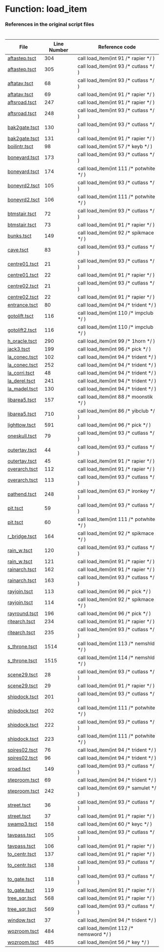 # Function: load_item
### References in the original script files

#

| File | Line Number | Reference code |
| --- | --- | --- |
| [aftastep.tsct](../../../out/aftastep.tsct#L304) | 304 | call load_item(int 91 /* rapier */ ) |
| [aftastep.tsct](../../../out/aftastep.tsct#L305) | 305 | call load_item(int 93 /* cutlass */ ) |
| [aftatav.tsct](../../../out/aftatav.tsct#L68) | 68 | call load_item(int 93 /* cutlass */ ) |
| [aftatav.tsct](../../../out/aftatav.tsct#L69) | 69 | call load_item(int 91 /* rapier */ ) |
| [aftsroad.tsct](../../../out/aftsroad.tsct#L247) | 247 | call load_item(int 91 /* rapier */ ) |
| [aftsroad.tsct](../../../out/aftsroad.tsct#L248) | 248 | call load_item(int 93 /* cutlass */ ) |
| [bak2gate.tsct](../../../out/bak2gate.tsct#L130) | 130 | call load_item(int 93 /* cutlass */ ) |
| [bak2gate.tsct](../../../out/bak2gate.tsct#L131) | 131 | call load_item(int 91 /* rapier */ ) |
| [boilintr.tsct](../../../out/boilintr.tsct#L98) | 98 | call load_item(int 57 /* keyb */ ) |
| [boneyard.tsct](../../../out/boneyard.tsct#L173) | 173 | call load_item(int 93 /* cutlass */ ) |
| [boneyard.tsct](../../../out/boneyard.tsct#L174) | 174 | call load_item(int 111 /* potwhite */ ) |
| [boneyrd2.tsct](../../../out/boneyrd2.tsct#L105) | 105 | call load_item(int 93 /* cutlass */ ) |
| [boneyrd2.tsct](../../../out/boneyrd2.tsct#L106) | 106 | call load_item(int 111 /* potwhite */ ) |
| [btmstair.tsct](../../../out/btmstair.tsct#L72) | 72 | call load_item(int 93 /* cutlass */ ) |
| [btmstair.tsct](../../../out/btmstair.tsct#L73) | 73 | call load_item(int 91 /* rapier */ ) |
| [bunks.tsct](../../../out/bunks.tsct#L149) | 149 | call load_item(int 92 /* spikmace */ ) |
| [cave.tsct](../../../out/cave.tsct#L83) | 83 | call load_item(int 93 /* cutlass */ ) |
| [centre01.tsct](../../../out/centre01.tsct#L21) | 21 | call load_item(int 93 /* cutlass */ ) |
| [centre01.tsct](../../../out/centre01.tsct#L22) | 22 | call load_item(int 91 /* rapier */ ) |
| [centre02.tsct](../../../out/centre02.tsct#L21) | 21 | call load_item(int 93 /* cutlass */ ) |
| [centre02.tsct](../../../out/centre02.tsct#L22) | 22 | call load_item(int 91 /* rapier */ ) |
| [entrance.tsct](../../../out/entrance.tsct#L80) | 80 | call load_item(int 94 /* trident */ ) |
| [gotolift.tsct](../../../out/gotolift.tsct#L116) | 116 | call load_item(int 110 /* impclub */ ) |
| [gotolift2.tsct](../../../out/gotolift2.tsct#L116) | 116 | call load_item(int 110 /* impclub */ ) |
| [h_oracle.tsct](../../../out/h_oracle.tsct#L290) | 290 | call load_item(int 99 /* 1horn */ ) |
| [jack3.tsct](../../../out/jack3.tsct#L199) | 199 | call load_item(int 96 /* pick */ ) |
| [la_conec.tsct](../../../out/la_conec.tsct#L102) | 102 | call load_item(int 94 /* trident */ ) |
| [la_conec.tsct](../../../out/la_conec.tsct#L252) | 252 | call load_item(int 94 /* trident */ ) |
| [la_corri.tsct](../../../out/la_corri.tsct#L48) | 48 | call load_item(int 94 /* trident */ ) |
| [la_derel.tsct](../../../out/la_derel.tsct#L241) | 241 | call load_item(int 94 /* trident */ ) |
| [la_madel.tsct](../../../out/la_madel.tsct#L130) | 130 | call load_item(int 94 /* trident */ ) |
| [libarea5.tsct](../../../out/libarea5.tsct#L157) | 157 | call load_item(int 88 /* moonstik */ ) |
| [libarea5.tsct](../../../out/libarea5.tsct#L710) | 710 | call load_item(int 86 /* yibclub */ ) |
| [lighttow.tsct](../../../out/lighttow.tsct#L591) | 591 | call load_item(int 96 /* pick */ ) |
| [oneskull.tsct](../../../out/oneskull.tsct#L79) | 79 | call load_item(int 93 /* cutlass */ ) |
| [outertav.tsct](../../../out/outertav.tsct#L44) | 44 | call load_item(int 93 /* cutlass */ ) |
| [outertav.tsct](../../../out/outertav.tsct#L45) | 45 | call load_item(int 91 /* rapier */ ) |
| [overarch.tsct](../../../out/overarch.tsct#L112) | 112 | call load_item(int 91 /* rapier */ ) |
| [overarch.tsct](../../../out/overarch.tsct#L113) | 113 | call load_item(int 93 /* cutlass */ ) |
| [pathend.tsct](../../../out/pathend.tsct#L248) | 248 | call load_item(int 63 /* ironkey */ ) |
| [pit.tsct](../../../out/pit.tsct#L59) | 59 | call load_item(int 93 /* cutlass */ ) |
| [pit.tsct](../../../out/pit.tsct#L60) | 60 | call load_item(int 111 /* potwhite */ ) |
| [r_bridge.tsct](../../../out/r_bridge.tsct#L164) | 164 | call load_item(int 92 /* spikmace */ ) |
| [rain_w.tsct](../../../out/rain_w.tsct#L120) | 120 | call load_item(int 93 /* cutlass */ ) |
| [rain_w.tsct](../../../out/rain_w.tsct#L121) | 121 | call load_item(int 91 /* rapier */ ) |
| [rainarch.tsct](../../../out/rainarch.tsct#L162) | 162 | call load_item(int 91 /* rapier */ ) |
| [rainarch.tsct](../../../out/rainarch.tsct#L163) | 163 | call load_item(int 93 /* cutlass */ ) |
| [rayjoin.tsct](../../../out/rayjoin.tsct#L113) | 113 | call load_item(int 96 /* pick */ ) |
| [rayjoin.tsct](../../../out/rayjoin.tsct#L114) | 114 | call load_item(int 92 /* spikmace */ ) |
| [rayround.tsct](../../../out/rayround.tsct#L196) | 196 | call load_item(int 96 /* pick */ ) |
| [ritearch.tsct](../../../out/ritearch.tsct#L234) | 234 | call load_item(int 91 /* rapier */ ) |
| [ritearch.tsct](../../../out/ritearch.tsct#L235) | 235 | call load_item(int 93 /* cutlass */ ) |
| [s_throne.tsct](../../../out/s_throne.tsct#L1514) | 1514 | call load_item(int 113 /* nemshld */ ) |
| [s_throne.tsct](../../../out/s_throne.tsct#L1515) | 1515 | call load_item(int 114 /* nemshld */ ) |
| [scene29.tsct](../../../out/scene29.tsct#L28) | 28 | call load_item(int 93 /* cutlass */ ) |
| [scene29.tsct](../../../out/scene29.tsct#L29) | 29 | call load_item(int 91 /* rapier */ ) |
| [shipdock.tsct](../../../out/shipdock.tsct#L201) | 201 | call load_item(int 93 /* cutlass */ ) |
| [shipdock.tsct](../../../out/shipdock.tsct#L202) | 202 | call load_item(int 111 /* potwhite */ ) |
| [shipdock.tsct](../../../out/shipdock.tsct#L222) | 222 | call load_item(int 93 /* cutlass */ ) |
| [shipdock.tsct](../../../out/shipdock.tsct#L223) | 223 | call load_item(int 111 /* potwhite */ ) |
| [spires02.tsct](../../../out/spires02.tsct#L76) | 76 | call load_item(int 94 /* trident */ ) |
| [spires02.tsct](../../../out/spires02.tsct#L96) | 96 | call load_item(int 94 /* trident */ ) |
| [sroad.tsct](../../../out/sroad.tsct#L149) | 149 | call load_item(int 93 /* cutlass */ ) |
| [steproom.tsct](../../../out/steproom.tsct#L69) | 69 | call load_item(int 94 /* trident */ ) |
| [steproom.tsct](../../../out/steproom.tsct#L242) | 242 | call load_item(int 69 /* samulet */ ) |
| [street.tsct](../../../out/street.tsct#L36) | 36 | call load_item(int 93 /* cutlass */ ) |
| [street.tsct](../../../out/street.tsct#L37) | 37 | call load_item(int 91 /* rapier */ ) |
| [swamp3.tsct](../../../out/swamp3.tsct#L158) | 158 | call load_item(int 60 /* keyc */ ) |
| [tavpass.tsct](../../../out/tavpass.tsct#L105) | 105 | call load_item(int 93 /* cutlass */ ) |
| [tavpass.tsct](../../../out/tavpass.tsct#L106) | 106 | call load_item(int 91 /* rapier */ ) |
| [to_centr.tsct](../../../out/to_centr.tsct#L137) | 137 | call load_item(int 91 /* rapier */ ) |
| [to_centr.tsct](../../../out/to_centr.tsct#L138) | 138 | call load_item(int 93 /* cutlass */ ) |
| [to_gate.tsct](../../../out/to_gate.tsct#L118) | 118 | call load_item(int 93 /* cutlass */ ) |
| [to_gate.tsct](../../../out/to_gate.tsct#L119) | 119 | call load_item(int 91 /* rapier */ ) |
| [tree_sqr.tsct](../../../out/tree_sqr.tsct#L568) | 568 | call load_item(int 91 /* rapier */ ) |
| [tree_sqr.tsct](../../../out/tree_sqr.tsct#L569) | 569 | call load_item(int 93 /* cutlass */ ) |
| [window.tsct](../../../out/window.tsct#L37) | 37 | call load_item(int 94 /* trident */ ) |
| [wozroom.tsct](../../../out/wozroom.tsct#L484) | 484 | call load_item(int 112 /* nemsword */ ) |
| [wozroom.tsct](../../../out/wozroom.tsct#L485) | 485 | call load_item(int 56 /* key */ ) |
